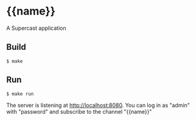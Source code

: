 {{name}}
=================================

A Supercast application

Build
-----
    $ make


Run
---
    $ make run

The server is listening at [http://localhost:8080](http://localhost:8080).
You can log in as "admin" with "password" and subscribe to the channel "{{name}}"

